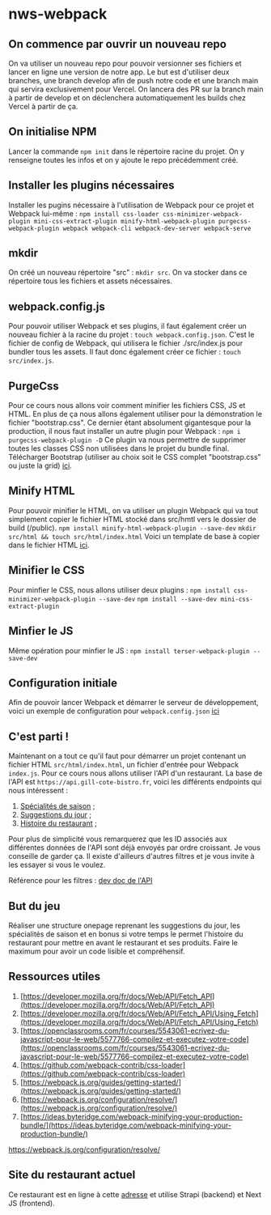# nws-webpack

## On commence par ouvrir un nouveau repo

On va utiliser un nouveau repo pour pouvoir versionner ses fichiers et lancer en ligne une version de notre app.
Le but est d'utiliser deux branches, une branch develop afin de push notre code et une branch main qui servira
exclusivement pour Vercel. On lancera des PR sur la branch main à partir de develop et on déclenchera automatiquement
les builds chez Vercel à partir de ça.

## On initialise NPM

Lancer la commande `npm init` dans le répertoire racine du projet. On y renseigne toutes les infos et on y ajoute le repo
précédemment créé.

## Installer les plugins nécessaires

Installer les pugins nécessaire à l'utilisation de Webpack pour ce projet et Webpack lui-même :
`npm install css-loader css-minimizer-webpack-plugin mini-css-extract-plugin minify-html-webpack-plugin purgecss-webpack-plugin webpack webpack-cli webpack-dev-server webpack-serve`

## mkdir

On créé un nouveau répertoire "src" : `mkdir src`. On va stocker dans ce répertoire tous les fichiers et assets nécessaires.

## webpack.config.js

Pour pouvoir utiliser Webpack et ses plugins, il faut également créer un nouveau fichier à la racine du projet : `touch webpack.config.json`.
C'est le fichier de config de Webpack, qui utilisera le fichier ./src/index.js pour bundler tous les assets.
Il faut donc également créer ce fichier : `touch src/index.js`.

## PurgeCss

Pour ce cours nous allons voir comment minifier les fichiers CSS, JS et HTML. En plus de ça nous allons également utiliser pour
la démonstration le fichier "bootstrap.css". Ce dernier étant absolument gigantesque pour la production, il nous faut installer
un autre plugin pour Webpack :
`npm i purgecss-webpack-plugin -D`
Ce plugin va nous permettre de supprimer toutes les classes CSS non utilisées dans le projet du bundle final.
Télécharger Bootstrap (utiliser au choix soit le CSS complet "bootstrap.css" ou juste la grid) [ici](https://github.com/twbs/bootstrap/releases/download/v5.0.2/bootstrap-5.0.2-dist.zip).

## Minify HTML

Pour pouvoir minifier le HTML, on va utiliser un plugin Webpack qui va tout simplement copier le fichier HTML stocké dans src/hmtl
vers le dossier de build (/public).
`npm install minify-html-webpack-plugin --save-dev`
`mkdir src/html && touch src/html/index.html`
Voici un template de base à copier dans le fichier HTML [ici](https://github.com/Zharkan/nws-webpack/blob/main/src/html/index.html).

## Minifier le CSS

Pour minfier le CSS, nous allons utiliser deux plugins :
`npm install css-minimizer-webpack-plugin --save-dev`
`npm install --save-dev mini-css-extract-plugin`

## Minfier le JS

Même opération pour minfier le JS :
`npm install terser-webpack-plugin --save-dev`

## Configuration initiale

Afin de pouvoir lancer Webpack et démarrer le serveur de développement, voici un exemple
de configuration pour `webpack.config.json` [ici](https://github.com/Zharkan/nws-webpack/blob/main/webpack.config.js)

## C'est parti !

Maintenant on a tout ce qu'il faut pour démarrer un projet contenant un fichier HTML `src/html/index.html`,
un fichier d'entrée pour Webpack `index.js`. Pour ce cours nous allons utiliser l'API d'un restaurant.
La base de l'API est `https://api.gill-cote-bistro.fr`, voici les différents endpoints qui nous intéressent :

1. [Spécialités de saison](https://api.gill-cote-bistro.fr/specials?_sort=id:asc) ;
2. [Suggestions du jour](https://api.gill-cote-bistro.fr/suggestions?_sort=id:asc) ;
3. [Histoire du restaurant](https://api.gill-cote-bistro.fr/histoires?_sort=id:asc) ;

Pour plus de simplicité vous remarquerez que les ID associés aux différentes données de l'API sont
déjà envoyés par ordre croissant. Je vous conseille de garder ça. Il existe d'ailleurs d'autres filtres
et je vous invite à les essayer si vous le voulez.

Référence pour les filtres :
[dev doc de l'API](https://strapi.io/documentation/developer-docs/latest/developer-resources/content-api/content-api.html#filters)

## But du jeu

Réaliser une structure onepage reprenant les suggestions du jour, les spécialités de saison et en bonus si votre temps le permet
l'histoire du restaurant pour mettre en avant le restaurant et ses produits. Faire le maximum pour avoir un code lisible et compréhensif.

## Ressources utiles

1. [https://developer.mozilla.org/fr/docs/Web/API/Fetch_API](https://developer.mozilla.org/fr/docs/Web/API/Fetch_API)
2. [https://developer.mozilla.org/fr/docs/Web/API/Fetch_API/Using_Fetch](https://developer.mozilla.org/fr/docs/Web/API/Fetch_API/Using_Fetch)
3. [https://openclassrooms.com/fr/courses/5543061-ecrivez-du-javascript-pour-le-web/5577766-compilez-et-executez-votre-code](https://openclassrooms.com/fr/courses/5543061-ecrivez-du-javascript-pour-le-web/5577766-compilez-et-executez-votre-code)
4. [https://github.com/webpack-contrib/css-loader](https://github.com/webpack-contrib/css-loader)
5. [https://webpack.js.org/guides/getting-started/](https://webpack.js.org/guides/getting-started/)
6. [https://webpack.js.org/configuration/resolve/](https://webpack.js.org/configuration/resolve/)
7. [https://ideas.byteridge.com/webpack-minifying-your-production-bundle/](https://ideas.byteridge.com/webpack-minifying-your-production-bundle/)

https://webpack.js.org/configuration/resolve/

## Site du restaurant actuel

Ce restaurant est en ligne à cette [adresse](https://www.gill-cote-bistro.fr/) et utilise Strapi (backend) et Next JS (frontend).
